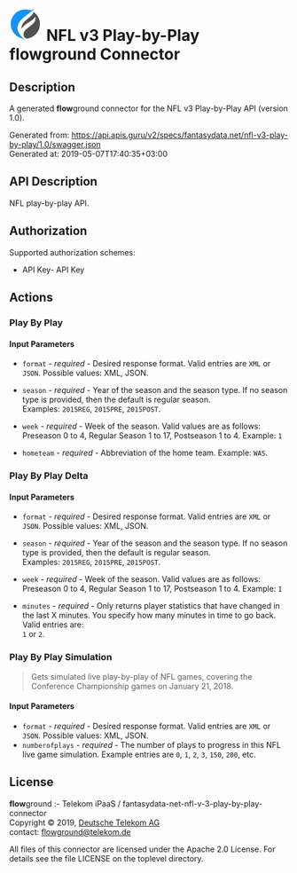 # ![LOGO](logo.png) NFL v3 Play-by-Play **flow**ground Connector

## Description

A generated **flow**ground connector for the NFL v3 Play-by-Play API (version 1.0).

Generated from: https://api.apis.guru/v2/specs/fantasydata.net/nfl-v3-play-by-play/1.0/swagger.json<br/>
Generated at: 2019-05-07T17:40:35+03:00

## API Description

NFL play-by-play API.

## Authorization

Supported authorization schemes:
- API Key- API Key
## Actions

### Play By Play

#### Input Parameters
* `format` - _required_ - Desired response format. Valid entries are <code>XML</code> or <code>JSON</code>.
    Possible values: XML, JSON.
* `season` - _required_ - Year of the season and the season type. If no season type is provided, then the default is regular season.
          <br>Examples: <code>2015REG</code>, <code>2015PRE</code>, <code>2015POST</code>.
        
* `week` - _required_ - Week of the season. Valid values are as follows: Preseason 0 to 4, Regular Season 1 to 17, Postseason 1 to 4.
          Example: <code>1</code>
        
* `hometeam` - _required_ - Abbreviation of the home team. Example: <code>WAS</code>.

### Play By Play Delta

#### Input Parameters
* `format` - _required_ - Desired response format. Valid entries are <code>XML</code> or <code>JSON</code>.
    Possible values: XML, JSON.
* `season` - _required_ - Year of the season and the season type. If no season type is provided, then the default is regular season.
          <br>Examples: <code>2015REG</code>, <code>2015PRE</code>, <code>2015POST</code>.
        
* `week` - _required_ - Week of the season. Valid values are as follows: Preseason 0 to 4, Regular Season 1 to 17, Postseason 1 to 4.
          Example: <code>1</code>
        
* `minutes` - _required_ - Only returns player statistics that have changed in the last X minutes.  You specify how many minutes in time to go back.  Valid entries are:<br>
          <code>1</code> or <code>2</code>.
        

### Play By Play Simulation

> Gets simulated live play-by-play of NFL games, covering the Conference Championship games on January 21, 2018.

#### Input Parameters
* `format` - _required_ - Desired response format. Valid entries are <code>XML</code> or <code>JSON</code>.
    Possible values: XML, JSON.
* `numberofplays` - _required_ - The number of plays to progress in this NFL live game simulation. Example entries are <code>0</code>, <code>1</code>, <code>2</code>, <code>3</code>, <code>150</code>, <code>200</code>, etc.

## License

**flow**ground :- Telekom iPaaS / fantasydata-net-nfl-v-3-play-by-play-connector<br/>
Copyright © 2019, [Deutsche Telekom AG](https://www.telekom.de)<br/>
contact: flowground@telekom.de

All files of this connector are licensed under the Apache 2.0 License. For details
see the file LICENSE on the toplevel directory.
